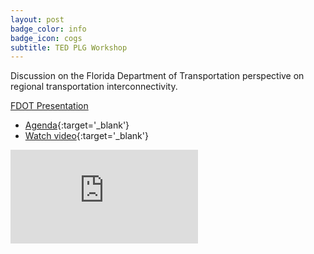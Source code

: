 ```yaml
---
layout: post
badge_color: info
badge_icon: cogs
subtitle: TED PLG Workshop
---
```


Discussion on the Florida Department of Transportation perspective on regional transportation interconnectivity.

<a class="btn btn-block btn-primary" href="{{ site.baseurl }}/modals/2013-10-09-fdot-pres" data-toggle="modal" data-target="#defaultModal">FDOT Presentation</a>


* [Agenda](http://www.hillsboroughcounty.org/DocumentCenter/View/9554){:target='_blank'}
* [Watch video](http://65.49.32.144/Hillsborough/acd4ac46-c3ad-4f02-be24-e3375af9914e/Trans_Econ_Dev_WS_10_09_2013/presentation_file/mgpresenter.html?Stream=low){:target='_blank'}

<div class="embed-responsive embed-responsive-16by9">
<iframe class="embed-responsive-item" src="https://www.youtube-nocookie.com/embed/7fWkE7X_b6k?rel=0" frameborder="0" allowfullscreen></iframe>
</div>
